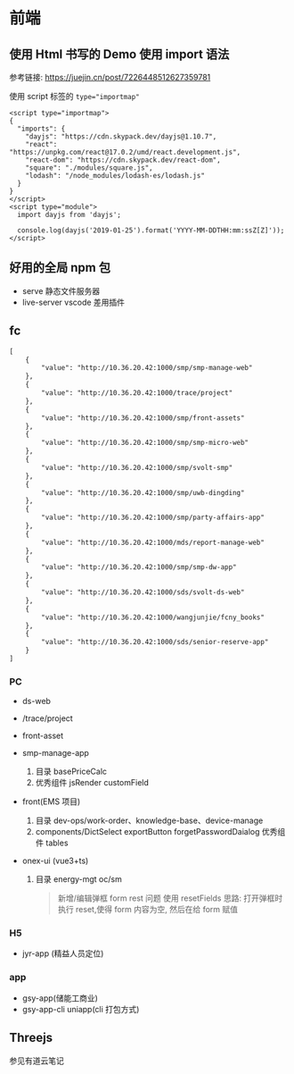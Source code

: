 # 前端

## 使用 Html 书写的 Demo 使用 import 语法

参考链接: https://juejin.cn/post/7226448512627359781

使用 script 标签的 `type="importmap"`

```
<script type="importmap">
{
  "imports": {
    "dayjs": "https://cdn.skypack.dev/dayjs@1.10.7",
    "react": "https://unpkg.com/react@17.0.2/umd/react.development.js",
    "react-dom": "https://cdn.skypack.dev/react-dom",
    "square": "./modules/square.js",
    "lodash": "/node_modules/lodash-es/lodash.js"
  }
}
</script>
<script type="module">
  import dayjs from 'dayjs';

  console.log(dayjs('2019-01-25').format('YYYY-MM-DDTHH:mm:ssZ[Z]'));
</script>
```

## 好用的全局 npm 包

- serve 静态文件服务器
- live-server vscode 差用插件

## fc

```txt
[
    {
        "value": "http://10.36.20.42:1000/smp/smp-manage-web"
    },
    {
        "value": "http://10.36.20.42:1000/trace/project"
    },
    {
        "value": "http://10.36.20.42:1000/smp/front-assets"
    },
    {
        "value": "http://10.36.20.42:1000/smp/smp-micro-web"
    },
    {
        "value": "http://10.36.20.42:1000/smp/svolt-smp"
    },
    {
        "value": "http://10.36.20.42:1000/smp/uwb-dingding"
    },
    {
        "value": "http://10.36.20.42:1000/smp/party-affairs-app"
    },
    {
        "value": "http://10.36.20.42:1000/mds/report-manage-web"
    },
    {
        "value": "http://10.36.20.42:1000/smp/smp-dw-app"
    },
    {
        "value": "http://10.36.20.42:1000/sds/svolt-ds-web"
    },
    {
        "value": "http://10.36.20.42:1000/wangjunjie/fcny_books"
    },
    {
        "value": "http://10.36.20.42:1000/sds/senior-reserve-app"
    }
]
```

### PC

- ds-web
- /trace/project
- front-asset

- smp-manage-app
  1. 目录 basePriceCalc
  2. 优秀组件 jsRender customField
- front(EMS 项目)
  1. 目录 dev-ops/work-order、knowledge-base、device-manage
  2. components/DictSelect exportButton forgetPasswordDaialog 优秀组件 tables
- onex-ui (vue3+ts)
  1. 目录 energy-mgt oc/sm
     > 新增/编辑弹框 form rest 问题 使用 resetFields 思路: 打开弹框时执行 reset,使得 form 内容为空, 然后在给 form 赋值

### H5

- jyr-app (精益人员定位)

### app

- gsy-app(储能工商业)
- gsy-app-cli uniapp(cli 打包方式)

## Threejs

参见有道云笔记
